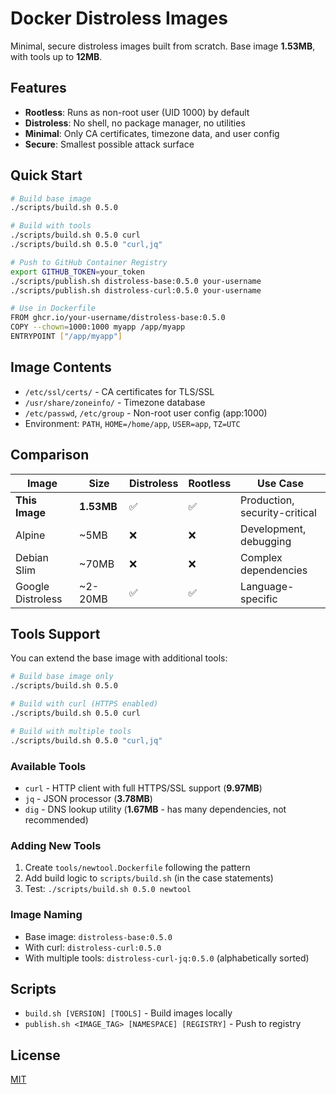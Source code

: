 # Docker Distroless Images

Minimal, secure distroless images built from scratch. Base image **1.53MB**, with tools up to **12MB**.

## Features

- **Rootless**: Runs as non-root user (UID 1000) by default
- **Distroless**: No shell, no package manager, no utilities
- **Minimal**: Only CA certificates, timezone data, and user config
- **Secure**: Smallest possible attack surface

## Quick Start

```bash
# Build base image
./scripts/build.sh 0.5.0

# Build with tools  
./scripts/build.sh 0.5.0 curl
./scripts/build.sh 0.5.0 "curl,jq"

# Push to GitHub Container Registry
export GITHUB_TOKEN=your_token
./scripts/publish.sh distroless-base:0.5.0 your-username
./scripts/publish.sh distroless-curl:0.5.0 your-username

# Use in Dockerfile
FROM ghcr.io/your-username/distroless-base:0.5.0
COPY --chown=1000:1000 myapp /app/myapp
ENTRYPOINT ["/app/myapp"]
```

## Image Contents

- `/etc/ssl/certs/` - CA certificates for TLS/SSL
- `/usr/share/zoneinfo/` - Timezone database
- `/etc/passwd`, `/etc/group` - Non-root user config (app:1000)
- Environment: `PATH`, `HOME=/home/app`, `USER=app`, `TZ=UTC`

## Comparison

| Image | Size | Distroless | Rootless | Use Case |
|-------|------|------------|----------|----------|
| **This Image** | **1.53MB** | ✅ | ✅ | Production, security-critical |
| Alpine | ~5MB | ❌ | ❌ | Development, debugging |
| Debian Slim | ~70MB | ❌ | ❌ | Complex dependencies |
| Google Distroless | ~2-20MB | ✅ | ✅ | Language-specific |

## Tools Support

You can extend the base image with additional tools:

```bash
# Build base image only
./scripts/build.sh 0.5.0

# Build with curl (HTTPS enabled)
./scripts/build.sh 0.5.0 curl

# Build with multiple tools
./scripts/build.sh 0.5.0 "curl,jq"
```

### Available Tools

- `curl` - HTTP client with full HTTPS/SSL support (**9.97MB**)
- `jq` - JSON processor (**3.78MB**)
- `dig` - DNS lookup utility (**1.67MB** - has many dependencies, not recommended)

### Adding New Tools

1. Create `tools/newtool.Dockerfile` following the pattern
2. Add build logic to `scripts/build.sh` (in the case statements)  
3. Test: `./scripts/build.sh 0.5.0 newtool`

### Image Naming

- Base image: `distroless-base:0.5.0`
- With curl: `distroless-curl:0.5.0` 
- With multiple tools: `distroless-curl-jq:0.5.0` (alphabetically sorted)

## Scripts

- `build.sh [VERSION] [TOOLS]` - Build images locally
- `publish.sh <IMAGE_TAG> [NAMESPACE] [REGISTRY]` - Push to registry

## License

[MIT](LICENSE)